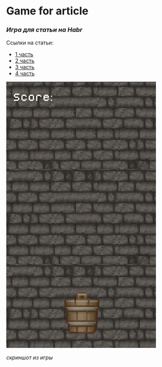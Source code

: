 # Game for article

### _Игра для статьи на Habr_

Ссылки на статьи:
- [1 часть](https://habr.com/ru/post/654525/)
- [2 часть](https://habr.com/ru/post/655261/)
- [3 часть](https://habr.com/ru/post/656401/)
- [4 часть](https://habr.com/ru/post/657475/)

![Игра](https://github.com/ValterGames-Coder/Game-for-article/blob/main/%D0%A1%D0%BD%D0%B8%D0%BC%D0%BE%D0%BA%20%D1%8D%D0%BA%D1%80%D0%B0%D0%BD%D0%B0%20%D0%BE%D1%82%202022-02-06%2010-19-18.png?raw=true)

_скриншот из игры_

